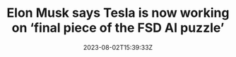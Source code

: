 ---
external: true
url: https://electrek.co/2023/08/02/elon-musk-tesla-working-final-piece-fsd-ai-puzzle/
title: Elon Musk says Tesla is now working on ‘final piece of the FSD AI puzzle’
description: Elon Musk says Tesla is now working on the “final piece of the Full Self-Driving (FSD) AI puzzle,” and apparently that is “vehicle control.”
date: 2023-08-02T15:39:33Z
icon: https://www.google.com/s2/favicons?domain=electrek.co&sz=32
source: Electrek
---